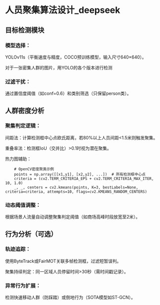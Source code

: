 # 人员聚集算法设计_deepseek

## 目标检测模块

### 模型选择：

YOLOv11s（平衡速度与精度，COCO预训练模型，输入尺寸640×640）。

对于一张密集人群的图片，用YOLO的各个版本进行检测



### 过滤干扰：

通过置信度阈值（如conf=0.6）和类别筛选（只保留person类）。

## 人群密度分析

### 聚集判定逻辑：

间距法：计算检测框中心点欧氏距离，若80%以上人员间距<1.5米则触发聚集。

重叠率法：检测框IoU（交并比）>0.1时视为潜在聚集。

热力图辅助：

        # OpenCV密度聚类示例
        points = np.array([[x1,y1], [x2,y2], ...])  # 所有检测框中心点
        criteria = (cv2.TERM_CRITERIA_EPS + cv2.TERM_CRITERIA_MAX_ITER, 10, 1.0)
        _, _, centers = cv2.kmeans(points, K=3, bestLabels=None, criteria=criteria, attempts=10, flags=cv2.KMEANS_RANDOM_CENTERS)

### 动态阈值调整：

根据场景人流量自动调整聚集判定阈值（如商场高峰时段放宽至2米）。

## 行为分析（可选）

### 轨迹追踪：

使用ByteTrack或FairMOT关联多帧检测框，过滤短暂误判。

聚集持续判定：同一区域人员停留时间>30秒（需时间戳记录）。

### 异常行为扩展：

检测快速移动人群（防踩踏）或倒地行为（SOTA模型如ST-GCN）。